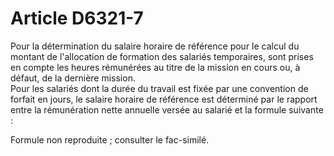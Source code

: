 # Article D6321-7

Pour la détermination du salaire horaire de référence pour le calcul du montant de l'allocation de formation des salariés temporaires, sont prises en compte les heures rémunérées au titre de la mission en cours ou, à défaut, de la dernière mission.  
Pour les salariés dont la durée du travail est fixée par une convention de forfait en jours, le salaire horaire de référence est déterminé par le rapport entre la rémunération nette annuelle versée au salarié et la formule suivante :
  

  


Formule non reproduite ; consulter le fac-similé.